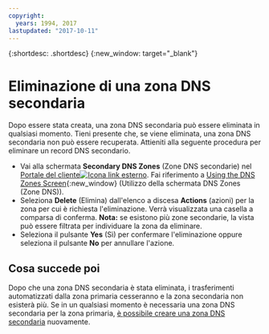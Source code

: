 ```yaml
---
copyright:
  years: 1994, 2017
lastupdated: "2017-10-11"
---
```


{:shortdesc: .shortdesc}
{:new_window: target="_blank"}

# Eliminazione di una zona DNS secondaria

Dopo essere stata creata, una zona DNS secondaria può essere eliminata in qualsiasi momento. Tieni presente che, se viene eliminata, una zona DNS secondaria non può essere recuperata. Attieniti alla seguente procedura per eliminare un record DNS secondario.

 * Vai alla schermata **Secondary DNS Zones** (Zone DNS secondarie) nel [Portale del cliente![Icona link esterno](../../icons/launch-glyph.svg "Icona link esterno")](https://control.softlayer.com/). Fai riferimento a [Using the DNS Zones Screen](use-dns-zones-screen.html){:new_window} (Utilizzo della schermata DNS Zones (Zone DNS)).
* Seleziona **Delete** (Elimina) dall'elenco a discesa **Actions** (azioni) per la zona per cui è richiesta l'eliminazione. Verrà visualizzata una casella a comparsa di conferma.
  **Nota:** se esistono più zone secondarie, la vista può essere filtrata per individuare la zona da eliminare.
* Seleziona il pulsante **Yes** (Sì) per confermare l'eliminazione oppure seleziona il pulsante **No** per annullare l'azione.

## Cosa succede poi

Dopo che una zona DNS secondaria è stata eliminata, i trasferimenti automatizzati dalla zona primaria cesseranno e la zona secondaria non esisterà più. Se in un qualsiasi momento è necessaria una zona DNS secondaria per la zona primaria, [è possibile creare una zona DNS secondaria](add-secondary-dns-zone.html) nuovamente.
